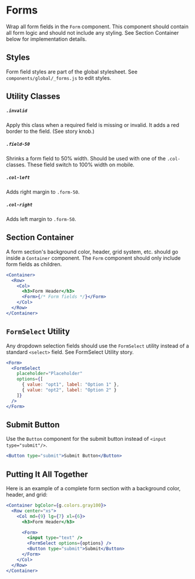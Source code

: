 # Forms

Wrap all form fields in the `Form` component. This component should contain all
form logic and should not include any styling. See Section Container below for
implementation details.

## Styles

Form field styles are part of the global stylesheet. See
`components/global/_forms.js` to edit styles.

## Utility Classes

##### `.invalid`

Apply this class when a required field is missing or invalid. It adds a red
border to the field. (See story knob.)

##### `.field-50`

Shrinks a form field to 50% width. Should be used with one of the `.col-`
classes. These field switch to 100% width on mobile.

##### `.col-left`

Adds right margin to `.form-50`.

##### `.col-right`

Adds left margin to `.form-50`.

## Section Container

A form section's background color, header, grid system, etc. should go
inside a `Container` component. The `Form` component should only include
form fields as children.

```jsx
<Container>
  <Row>
    <Col>
      <h3>Form Header</h3>
      <Form>{/* Form fields */}</Form>
    </Col>
  </Row>
</Container>
```

## `FormSelect` Utility

Any dropdown selection fields should use the `FormSelect` utility instead of a standard `<select>` field. See FormSelect Utility story.

```jsx
<Form>
  <FormSelect
    placeholder="Placeholder"
    options={[
      { value: "opt1", label: "Option 1" },
      { value: "opt2", label: "Option 2" }
    ]}
  />
</Form>
```

## Submit Button

Use the `Button` component for the submit button instead of
`<input type="submit"/>`.

```jsx
<Button type="submit">Submit Button</Button>
```

## Putting It All Together

Here is an example of a complete form section with a background color, header, and grid:

```jsx
<Container bgColor={g.colors.gray100}>
  <Row center="xs">
    <Col md={9} lg={7} xl={6}>
      <h3>Form Header</h3>

      <Form>
        <input type="text" />
        <FormSelect options={options} />
        <Button type="submit">Submit</Button>
      </Form>
    </Col>
  </Row>
</Container>
```
